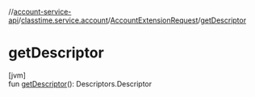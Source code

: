 //[account-service-api](../../../index.md)/[classtime.service.account](../index.md)/[AccountExtensionRequest](index.md)/[getDescriptor](get-descriptor.md)

# getDescriptor

[jvm]\
fun [getDescriptor](get-descriptor.md)(): Descriptors.Descriptor
